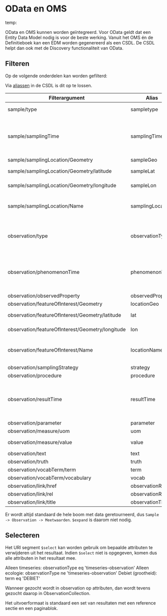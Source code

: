 # OData en OMS

temp: [](https://docs.ogc.org/is/18-088/18-088.html)

OData en OMS kunnen worden geïntegreerd. Voor OData geldt dat een Entity Data Model nodig is voor de beste werking. Vanuit het OMS én de Definitieboek kan een EDM worden gegenereerd als een CSDL.
De CSDL helpt dan ook met de Discovery functionaliteit van OData.

## Filteren

Op de volgende onderdelen kan worden gefilterd:

Via [aliassen](https://docs.oasis-open.org/odata/odata-csdl-json/v4.01/odata-csdl-json-v4.01.html#sec_Alias) in de CSDL is dit op te lossen.

| Filterargument | Alias | Operators | Functies  | Toegestaan | Type |
| ---------- | ------ | ---- | ---- | ---- | ---- |
| sample/type | sampletype | eq, ne | | homogeneous, summarize  | string |
| sample/samplingTime | samplingTime | eq, ne, lt, gt, le, ge, in | day, hour, minute, month, second, year | | Datetime |
| sample/samplingLocation/Geometry | sampleGeo | | | distance_to, intersects | WKT |
| sample/samplingLocation/Geometry/latitude | sampleLat | eq, ne, lt, gt, le, ge |  | Number |
| sample/samplingLocation/Geometry/longitude | sampleLon | eq, ne, lt, gt, le, ge |  | Number |
| sample/samplingLocation/Name | samplingLocation | eq, ne, startswith, endswith, like, in | | | String |
| observation/type | observationType | eq, ne, in | |  measure, category-observation, count-observation,timeseries-observation, truth-observation | String |
| observation/phenomenonTime | phenomenonTime | eq, ne, lt, gt, le, ge | day, hour, minute, month, second, year | | Datetime |
| observation/observedProperty | observedProperty | | |  |
| observation/featureOfInterest/Geometry | locationGeo | | | distance_to, intersects | WKT |
| observation/featureOfInterest/Geometry/latitude | lat | eq, ne, lt, gt, le, ge |  | Number |
| observation/featureOfInterest/Geometry/longitude | lon | eq, ne, lt, gt, le, ge |  | Number |
| observation/featureOfInterest/Name | locationName | eq, ne, startswith, endswith, like, in | | | String |
| observation/samplingStrategy | strategy | | |  |
| observation/procedure | procedure | | |  |
| observation/resultTime | resultTime | eq, ne, lt, gt, le, ge | day, hour, minute, month, second, year | | Datetime |
| observation/parameter | parameter | | | | String |
| observation/measure/uom | uom | | | | String |
| observation/measure/value | value | eq, ne, lt, gt, le, ge |  | | Number |
| observation/text | text | | | | String |
| observation/truth | truth | | | | Bool |
| observation/vocabTerm/term | term | | | | String |
| observation/vocabTerm/vocabulary | vocab |  | | | String |
| observation/link/href | observationRef  | | | | String  |
| observation/link/rel | observationRel | | | | String  |
| observation/link/title | observationTitle | | | | String |

Er wordt altijd standaard de hele boom met data geretourneerd, dus ```Sample -> Observation -> Meetwaarden```.
```$expand``` is daarom niet nodig.

## Selecteren

Het URI segment ```$select``` kan worden gebruik om bepaalde attributen te verwijderen uit het resultaat.
Indien ```$select``` niet is opgegeven, komen dus alle attributen in het resultaat mee.

Alleen timeseries: observationType eq 'timeseries-observation'
Alleen ecologie:  observationType ne 'timeseries-observation'
Debiet (grootheid): term eq  'DEBIET'

Wanneer gezocht wordt in observation op attributen, dan wordt tevens gezocht daarop in ObservationCollection.

Het uitvoerformaat is standaard een set van resultaten met een reference sectie en een paginablok.
